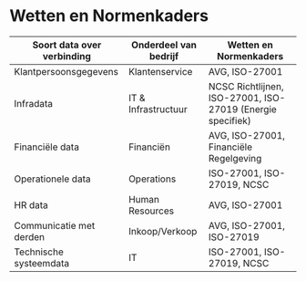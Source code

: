 # Wetten en Normenkaders

Soort data over verbinding    | Onderdeel van bedrijf | Wetten en Normenkaders
-----------------------------|-----------------------|------------------------
Klantpersoonsgegevens        | Klantenservice        | AVG, ISO-27001
Infradata                    | IT & Infrastructuur   | NCSC Richtlijnen, ISO-27001, ISO-27019 (Energie specifiek)
Financiële data              | Financiën             | AVG, ISO-27001, Financiële Regelgeving
Operationele data            | Operations            | ISO-27001, ISO-27019, NCSC
HR data                      | Human Resources       | AVG, ISO-27001
Communicatie met derden      | Inkoop/Verkoop        | AVG, ISO-27001, ISO-27019
Technische systeemdata       | IT                    | ISO-27001, ISO-27019, NCSC
